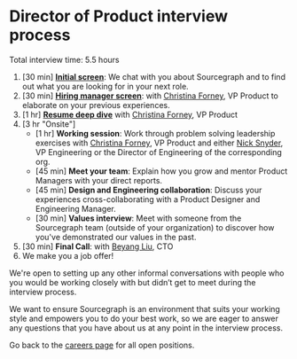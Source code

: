 # Director of Product interview process

Total interview time: 5.5 hours

1. [30 min] **[Initial screen](../initial_screen.md)**: We chat with you about Sourcegraph and to find out what you are looking for in your next role.
1. [30 min] **[Hiring manager screen](../hm_intro_call.md)**: with [Christina Forney](../../../../company/team/index.md#christina-forney-she-her), VP Product to elaborate on your previous experiences. 
1. [1 hr] **[Resume deep dive](https://about.sourcegraph.com/handbook/talent/types_of_interviews#sts=Resume%20deep%20dive)** with [Christina Forney](../../../../company/team/index.md#christina-forney-she-her), VP Product 
3. [3 hr "Onsite"]
   - [1 hr] **Working session**: Work through problem solving leadership exercises with [Christina Forney](../../../../company/team/index.md#christina-forney-she-her), VP Product and either [Nick Snyder](https://about.sourcegraph.com/company/team#nick-snyder-he-him), VP Engineering or the Director of Engineering of the corresponding org.
   - [45 min] **Meet your team**: Explain how you grow and mentor Product Managers with your direct reports.
   - [45 min] **Design and Engineering collaboration**: Discuss your experiences cross-collaborating with a Product Designer and Engineering Manager.
   - [30 min] **Values interview**: Meet with someone from the Sourcegraph team (outside of your organization) to discover how you've demonstrated our values in the past. 
4. [30 min] **Final Call**: with [Beyang Liu](../../../../company/team/index.md#beyang-liu), CTO
5. We make you a job offer!

We're open to setting up any other informal conversations with people who you would be working closely with but didn’t get to meet during the interview process.

We want to ensure Sourcegraph is an environment that suits your working style and empowers you to do your best work, so we are eager to answer any questions that you have about us at any point in the interview process.

Go back to the [careers page](https://boards.greenhouse.io/sourcegraph91) for all open positions.
